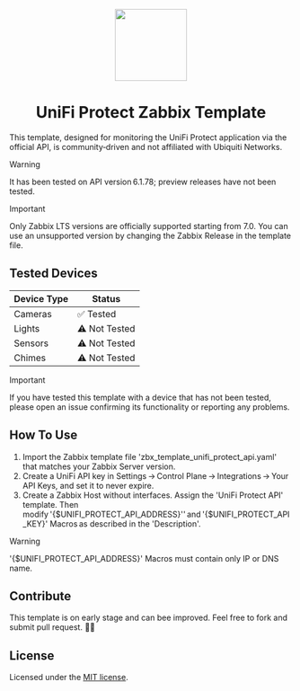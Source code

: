 <p align="center">
    <img src="docs/image/logo.avif" height="128">
    <h1 align="center">UniFi Protect Zabbix Template</h1>
</p>

This template, designed for monitoring the UniFi Protect application via the official API, is community‑driven and not affiliated with Ubiquiti Networks.

> [!WARNING]
> It has been tested on API version 6.1.78; preview releases have not been tested.

> [!IMPORTANT]
> Only Zabbix LTS versions are officially supported starting from 7.0. You can use an unsupported version by changing the Zabbix Release in the template file.

## Tested Devices

| Device Type | Status        |
| ----------- | ------------- |
| Cameras     | ✅ Tested     |
| Lights      | ⚠️ Not Tested |
| Sensors     | ⚠️ Not Tested |
| Chimes      | ⚠️ Not Tested |

> [!IMPORTANT]
> If you have tested this template with a device that has not been tested, please open an issue confirming its functionality or reporting any problems.

## How To Use

1. Import the Zabbix template file 'zbx_template_unifi_protect_api.yaml' that matches your Zabbix Server version.
2. Create a UniFi API key in Settings → Control Plane → Integrations → Your API Keys, and set it to never expire.
3. Create a Zabbix Host without interfaces. Assign the 'UniFi Protect API' template. Then modify '{$UNIFI_PROTECT_API_ADDRESS}'' and '{$UNIFI_PROTECT_API_KEY}' Macros as described in the 'Description'.

> [!WARNING]
> '{$UNIFI_PROTECT_API_ADDRESS}' Macros must contain only IP or DNS name.

## Contribute

This template is on early stage and can bee improved. Feel free to fork and submit pull request. 🙏🏻

## License

Licensed under the [MIT license](https://github.com/MassimilianoPasquini97/zbx_unifi_protect_api/blob/main/LICENSE.md).

